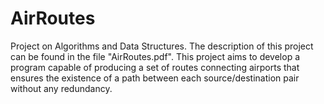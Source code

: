 # AirRoutes

Project on Algorithms and Data Structures.
The description of this project can be found in the file "AirRoutes.pdf".
This project aims to develop a program capable of producing a set of routes connecting airports that ensures the existence of a path between each source/destination pair without any redundancy.
